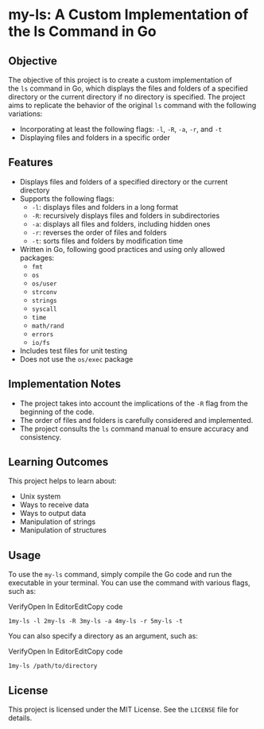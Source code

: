 # **my-ls: A Custom Implementation of the ls Command in Go**

## **Objective**

The objective of this project is to create a custom implementation of the `ls` command in Go, which displays the files and folders of a specified directory or the current directory if no directory is specified. The project aims to replicate the behavior of the original `ls` command with the following variations:

- Incorporating at least the following flags: `-l`, `-R`, `-a`, `-r`, and `-t`
- Displaying files and folders in a specific order

## **Features**

- Displays files and folders of a specified directory or the current directory
- Supports the following flags:
  - `-l`: displays files and folders in a long format
  - `-R`: recursively displays files and folders in subdirectories
  - `-a`: displays all files and folders, including hidden ones
  - `-r`: reverses the order of files and folders
  - `-t`: sorts files and folders by modification time
- Written in Go, following good practices and using only allowed packages:
  - `fmt`
  - `os`
  - `os/user`
  - `strconv`
  - `strings`
  - `syscall`
  - `time`
  - `math/rand`
  - `errors`
  - `io/fs`
- Includes test files for unit testing
- Does not use the `os/exec` package

## **Implementation Notes**

- The project takes into account the implications of the `-R` flag from the beginning of the code.
- The order of files and folders is carefully considered and implemented.
- The project consults the `ls` command manual to ensure accuracy and consistency.

## **Learning Outcomes**

This project helps to learn about:

- Unix system
- Ways to receive data
- Ways to output data
- Manipulation of strings
- Manipulation of structures

## **Usage**

To use the `my-ls` command, simply compile the Go code and run the executable in your terminal. You can use the command with various flags, such as:

VerifyOpen In EditorEditCopy code

`1my-ls -l 2my-ls -R 3my-ls -a 4my-ls -r 5my-ls -t`

You can also specify a directory as an argument, such as:

VerifyOpen In EditorEditCopy code

`1my-ls /path/to/directory`

## **License**

This project is licensed under the MIT License. See the `LICENSE` file for details.
